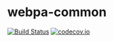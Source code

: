 # webpa-common

[![Build Status](https://travis-ci.org/Comcast/webpa-common.svg?branch=master)](https://travis-ci.org/Comcast/webpa-common) [![codecov.io](http://codecov.io/github/Comcast/webpa-common/coverage.svg?branch=master)](http://codecov.io/github/Comcast/webpa-common?branch=master)
